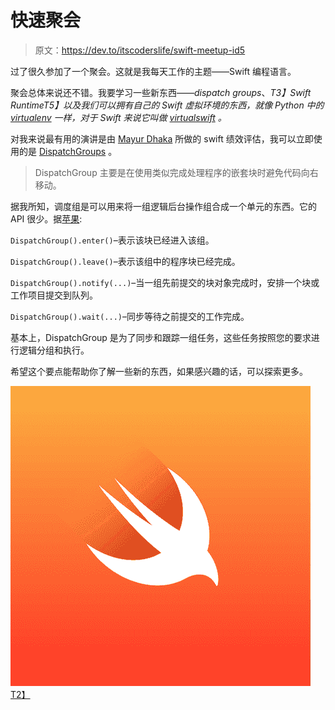 # 快速聚会

> 原文：<https://dev.to/itscoderslife/swift-meetup-id5>

过了很久参加了一个聚会。这就是我每天工作的主题——Swift 编程语言。

聚会总体来说还不错。我要学习一些新东西——*dispatch groups*、*T3】Swift RuntimeT5】以及我们可以拥有自己的 Swift 虚拟环境的东西，就像 Python 中的 [virtualenv](http://virtualenv.readthedocs.io/en/stable/) 一样，对于 Swift 来说它叫做 [virtualswift](https://github.com/ankit1ank/virtualswift) 。*

对我来说最有用的演讲是由 [Mayur Dhaka](https://twitter.com/MayurDhaka) 所做的 swift 绩效评估，我可以立即使用的是 [DispatchGroups](https://developer.apple.com/documentation/dispatch/dispatchgroup) 。

> DispatchGroup 主要是在使用类似完成处理程序的嵌套块时避免代码向右移动。

据我所知，调度组是可以用来将一组逻辑后台操作组合成一个单元的东西。它的 API 很少。据[苹果](https://developer.apple.com/documentation/dispatch/dispatchgroup):

`DispatchGroup().enter()`–表示该块已经进入该组。

`DispatchGroup().leave()`–表示该组中的程序块已经完成。

`DispatchGroup().notify(...)`–当一组先前提交的块对象完成时，安排一个块或工作项目提交到队列。

`DispatchGroup().wait(...)`–同步等待之前提交的工作完成。

基本上，DispatchGroup 是为了同步和跟踪一组任务，这些任务按照您的要求进行逻辑分组和执行。

希望这个要点能帮助你了解一些新的东西，如果感兴趣的话，可以探索更多。

[![swift-small](img/e56a75dce6342f4d9d32526a99f39cec.png)T2】](https://res.cloudinary.com/practicaldev/image/fetch/s--CtOMbGR3--/c_limit%2Cf_auto%2Cfl_progressive%2Cq_auto%2Cw_880/https://itscoderslife.files.wordpress.com/2018/01/swift-small.png%3Fw%3D656)